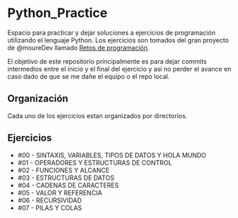 # Python_Practice
Espacio para practicar y dejar soluciones a ejercicios de programación utilizando el lenguaje Python. Los ejercicios son tomados del gran proyecto de @moureDev llamado [Retos de programación](https://github.com/mouredev/roadmap-retos-programacion#instrucciones).


El objetivo de este repositorio principalmente es para dejar commits intermedios entre el inicio y el final del ejercicio y asi no perder el avance en caso dado de que se me dañe el equipo o el repo local.

## Organización
Cada uno de los ejercicios estan organizados por directorios. 

## Ejercicios

- #00 - SINTAXIS, VARIABLES, TIPOS DE DATOS Y HOLA MUNDO
- #01 - OPERADORES Y ESTRUCTURAS DE CONTROL
- #02 - FUNCIONES Y ALCANCE
- #03 - ESTRUCTURAS DE DATOS
- #04 - CADENAS DE CARACTERES
- #05 - VALOR Y REFERENCIA
- #06 - RECURSIVIDAD
- #07 - PILAS Y COLAS